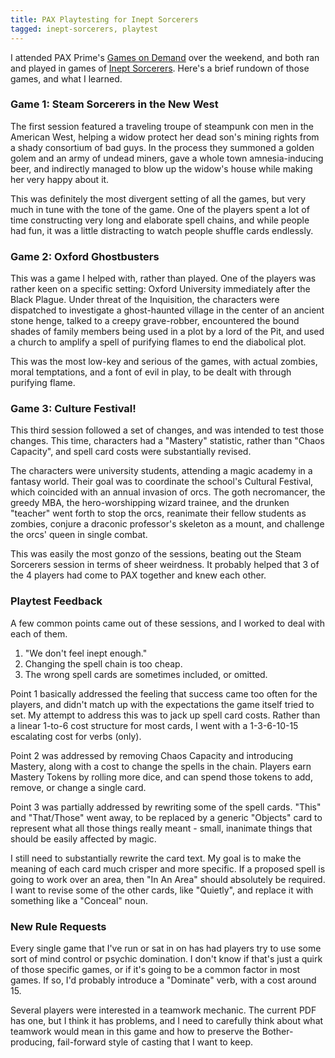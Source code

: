 ```yaml
---
title: PAX Playtesting for Inept Sorcerers
tagged: inept-sorcerers, playtest
---
```


I attended PAX Prime's [Games on Demand] over the weekend, and both ran
and played in games of [Inept Sorcerers]. Here's a brief rundown of
those games, and what I learned.

<!-- more -->

### Game 1: Steam Sorcerers in the New West

The first session featured a traveling troupe of steampunk con men in the American West,
helping a widow protect her dead son's mining rights from a shady consortium of bad guys.
In the process they summoned a golden golem and an army of undead miners,
gave a whole town amnesia-inducing beer, and indirectly managed to blow up the widow's house
while making her very happy about it.

This was definitely the most divergent setting of all the games, but very much in tune
with the tone of the game. One of the players spent a lot of time constructing very long
and elaborate spell chains, and while people had fun, it was a little distracting to
watch people shuffle cards endlessly.

### Game 2: Oxford Ghostbusters

This was a game I helped with, rather than played. One of the players was rather keen
on a specific setting: Oxford University immediately after the Black Plague.
Under threat of the Inquisition, the characters were dispatched to investigate
a ghost-haunted village in the center of an ancient stone henge, talked to a creepy grave-robber,
encountered the bound shades of family members being used in a plot by a lord of the Pit,
and used a church to amplify a spell of purifying flames to end the diabolical plot.

This was the most low-key and serious of the games, with actual zombies, moral
temptations, and a font of evil in play, to be dealt with through purifying flame.

### Game 3: Culture Festival!

This third session followed a set of changes, and was intended to test those changes.
This time, characters had a "Mastery" statistic, rather than "Chaos Capacity", and
spell card costs were substantially revised.

The characters were university students, attending a magic academy in a fantasy world.
Their goal was to coordinate the school's Cultural Festival, which coincided with an
annual invasion of orcs. The goth necromancer, the greedy MBA, the hero-worshipping
wizard trainee, and the drunken "teacher" went forth to stop the orcs, reanimate their
fellow students as zombies, conjure a draconic professor's skeleton as a mount,
and challenge the orcs' queen in single combat.

This was easily the most gonzo of the sessions, beating out the Steam Sorcerers
session in terms of sheer weirdness. It probably helped that 3 of the 4 players
had come to PAX together and knew each other.

### Playtest Feedback

A few common points came out of these sessions, and I worked to deal with each of them.

1. "We don't feel inept enough."
2. Changing the spell chain is too cheap.
3. The wrong spell cards are sometimes included, or omitted.

Point 1 basically addressed the feeling that success came too often for the players,
and didn't match up with the expectations the game itself tried to set. My attempt
to address this was to jack up spell card costs. Rather than a linear 1-to-6 cost structure
for most cards, I went with a 1-3-6-10-15 escalating cost for verbs (only).

Point 2 was addressed by removing Chaos Capacity and introducing Mastery, along
with a cost to change the spells in the chain. Players earn Mastery Tokens by rolling
more dice, and can spend those tokens to add, remove, or change a single card.

Point 3 was partially addressed by rewriting some of the spell cards. "This" and
"That/Those" went away, to be replaced by a generic "Objects" card to represent what
all those things really meant - small, inanimate things that should be easily affected
by magic.

I still need to substantially rewrite the card text. My goal is to make the meaning
of each card much crisper and more specific. If a proposed spell is going to work over
an area, then "In An Area" should absolutely be required. I want to revise some of the
other cards, like "Quietly", and replace it with something like a "Conceal" noun.

### New Rule Requests

Every single game that I've run or sat in on has had players try to use some sort of
mind control or psychic domination. I don't know if that's just a quirk of those
specific games, or if it's going to be a common factor in most games. If so,
I'd probably introduce a "Dominate" verb, with a cost around 15.

Several players were interested in a teamwork mechanic. The current PDF has one,
but I think it has problems, and I need to carefully think about what teamwork would
mean in this game and how to preserve the Bother-producing, fail-forward style of
casting that I want to keep.

[Games on Demand]: http://www.indiegamesondemand.org/2015/08/26/pax-prime-2015-games-on-demand/
[Inept Sorcerers]: http://peppermile.com/inept-sorcerers.html
